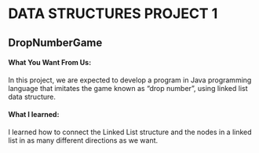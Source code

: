 # DATA STRUCTURES PROJECT 1
## DropNumberGame

#### What You Want From Us:
In this project, we are expected to develop a program in Java programming language that imitates the 
game known as “drop number”, using linked list data structure.

#### What I learned:
I learned how to connect the Linked List structure and the nodes in a linked list in as many different 
directions as we want.
